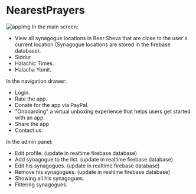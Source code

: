 # NearestPrayers
![appImg](https://user-images.githubusercontent.com/44543472/83980759-e1c43000-a920-11ea-847f-52cc80781e08.jpeg)
In the main screen:
- View all synagogue locations in Beer Sheva that are close to the user's current location (Synagogue locations are stored in the firebase database).
- Siddur
- Halachic Times.
- Halacha Yomit.

In the navigation drawer:
- Login.
- Rate the app.
- Donate for the app via PayPal.
- "Onboarding" a virtual unboxing experience that helps users get started with an app.
- Share the app
- Contact us.

In the admin panel:
- Edit profile. (update in realtime firebase database)
- Add synagogue to the list. (update in realtime firebase database)
- Edit his synagogues. (update in realtime firebase database)
- Remove his synagogues. (update in realtime firebase database)
- Showing all his synagogues.
- Filtering synagogues.


